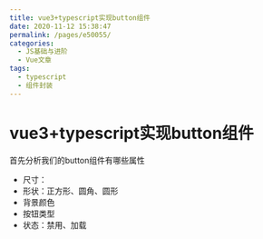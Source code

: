 ```yaml
---
title: vue3+typescript实现button组件
date: 2020-11-12 15:38:47
permalink: /pages/e50055/
categories:
  - JS基础与进阶
  - Vue文章
tags:
  - typescript
  - 组件封装
---
```


# vue3+typescript实现button组件
首先分析我们的button组件有哪些属性
- 尺寸：
- 形状：正方形、圆角、圆形
- 背景颜色
- 按钮类型
- 状态：禁用、加载

